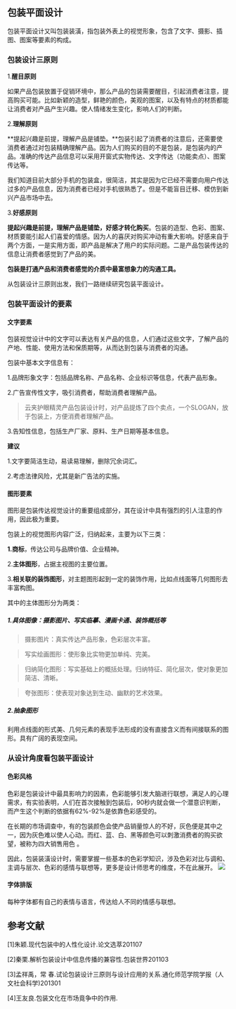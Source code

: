 ## 包装平面设计
包装平面设计又叫包装装潢，指包装外表上的视觉形象，包含了文字、摄影、插图、图案等要素的构成。

### 包装设计三原则
1.**醒目原则**

如果产品包装放置于促销环境中，那么产品的包装需要醒目，引起消费者注意，提高购买可能。比如新颖的造型，鲜艳的颜色，美观的图案，以及有特点的材质都能让消费者对产品产生兴趣。使人情绪发生变化，影响人们的判断。

2.**理解原则**

**提起兴趣是前提，理解产品是铺垫。**包装引起了消费者的注意后，还需要使消费者通过对包装精确理解产品。因为人们购买的目的不是包装，是包装内的产品。准确的传达产品信息可以采用开窗式实物传达、文字传达（功能卖点）、图案传达等。

我们知道目前大部分手机的包装盒，很简洁，其实是因为它已经不需要向用户传达过多的产品信息，因为消费者已经对手机很熟悉了。但是不能盲目迁移、模仿到新兴产品市场中去。

3.**好感原则**

**提起兴趣是前提，理解产品是铺垫，好感才转化购买**。包装的造型、色彩、图案、材质要能引起人们喜爱的情感。因为人的喜厌对购买冲动有重大影响。好感来自于两个方面，一是实用方面，即产品是解决了用户的实际问题。二是产品包装传达的信息让消费者感觉到了产品的美。

**包装是打通产品和消费者感觉的介质中最富想象力的沟通工具。**

从包装设计三原则出发，我们一路继续研究包装平面设计。

### 包装平面设计的要素
#### 文字要素
包装视觉设计中的文字可以表达有关产品的信息，人们通过这些文字，了解产品的产地、性能、使用方法和保质期等，从而达到包装与消费者的沟通。

包装中基本文字信息有：

1.品牌形象文字：包括品牌名称、产品名称、企业标识等信息，代表产品形象。

2.广告宣传性文字，吸引消费者，帮助消费者理解产品。
> 云夹护眼精灵产品包装设计时，对产品提炼了四个卖点，一个SLOGAN，放于包装上，方便消费者理解产品。

3.告知性信息，包括生产厂家、原料、生产日期等基本信息。





**建议**

1.文字要简洁生动，易读易理解，删除冗余词汇。

2.考虑法律风险，尤其是新广告法的实施。


#### 图形要素
图形是包装传达视觉设计的重要组成部分，其在设计中具有强烈的引人注意的作用，因此极为重要。

包装上的视觉图形内容广泛，归纳起来，主要为以下三类：

**1.商标**，传达公司与品牌价值、企业精神。


2.**主体图形**，占据主视图的主要位置。

3.**相关联的装饰图形**，对主题图形起到一定的装饰作用，比如点线面等几何图形去丰富构图。


其中的主体图形分为两类：

##### 1.具体图像：摄影图片、写实临摹、漫画卡通、装饰概括等

> 摄影图片：真实传达产品形象，色彩层次丰富。

> 写实绘画图形：使形象比实物更加单纯、完美。

> 归纳简化图形：写实基础上的概括处理。归纳特征、简化层次，使对象更加简洁、清晰。

> 夸张图形：使表现对象达到生动、幽默的艺术效果。





##### 2.抽象图形
利用点线面的形式美、几何元素的表现手法形成的没有直接含义而有间接联系的图形。具有广阔的表现空间。


### 从设计角度看包装平面设计

#### 色彩风格
色彩是包装设计中最具影响力的因素，色彩能够引发大脑进行联想，满足人的心理需求，有实验表明，人们在首次接触到包装后，90秒内就会做一个潜意识判断，而产生这个判断的依据有62%-92%是依靠色彩感受的。

在长期的市场调查中，有的包装颜色会使产品销量惊人的不好，灰色便是其中之一，因为灰色难以使人心动。而红、蓝、白、黑等颜色可以刺激消费者的购买欲望，被称为四大销售用色 。

因此，包装装潢设计时，需要掌握一些基本的色彩学知识，涉及色彩对比与调和、主调与层次、色彩的感情与联想等，更多是设计师思考的维度，不在此展开。
![](http://7xuaul.com1.z0.glb.clouddn.com/1afd7c03aefb992da6edf8968616fd22.png)

#### 字体排版
每种字体都有自己的表情与语言，传达给人不同的情感与联想。





## 参考文献
[1]朱颖.现代包装中的人性化设计.论文选萃201107

[2]秦栗.解析包装设计中信息传播的兼容性.包装世界201103

[3]孟祥禹，常 春.试论包装设计三原则与设计应用的关系.通化师范学院学报（人文社会科学)201301

[4]王友良.包装文化在市场竟争中的作用.
